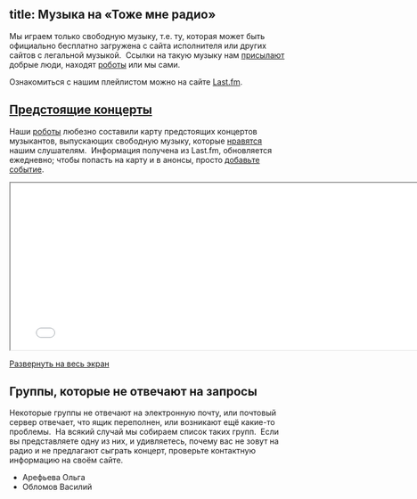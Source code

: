 title: Музыка на «Тоже мне радио»
---
Мы играем только свободную музыку, т.е. ту, которая может быть официально
бесплатно загружена с сайта исполнителя или других сайтов с легальной музыкой. 
Ссылки на такую музыку нам [присылают](/feedback.html) добрые люди, находят
[роботы](/robots.html) или мы сами.

Ознакомиться с нашим плейлистом можно на сайте
[Last.fm](http://www.last.fm/user/tmradiobot/tracks).


## <a href="/music/#map" name="map">Предстоящие концерты</a>

Наши [роботы](robots.html) любезно составили карту предстоящих концертов
музыкантов, выпускающих свободную музыку, которые [нравятся](/voting/) нашим
слушателям.  Информация получена из Last.fm, обновляется ежедневно; чтобы
попасть на карту и в анонсы, просто [добавьте
событие](http://www.last.fm/events/add).

<iframe id="cmap" src="/music/map/" width="780" height="300"></iframe>

[Развернуть на весь экран](/music/map/)


## Группы, которые не отвечают на запросы

Некоторые группы не отвечают на электронную почту, или почтовый сервер отвечает,
что ящик переполнен, или возникают ещё какие-то проблемы.  На всякий случай мы
собираем список таких групп.  Если вы представляете одну из них, и удивляетесь,
почему вас не зовут на радио и не предлагают сыграть концерт, проверьте
контактную информацию на своём сайте.

- Арефьева Ольга
- Обломов Василий
